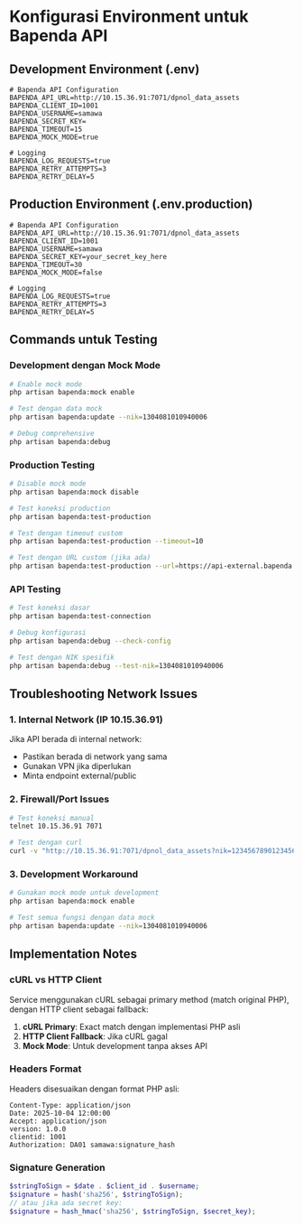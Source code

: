 # Konfigurasi Environment untuk Bapenda API

## Development Environment (.env)

```env
# Bapenda API Configuration
BAPENDA_API_URL=http://10.15.36.91:7071/dpnol_data_assets
BAPENDA_CLIENT_ID=1001
BAPENDA_USERNAME=samawa
BAPENDA_SECRET_KEY=
BAPENDA_TIMEOUT=15
BAPENDA_MOCK_MODE=true

# Logging
BAPENDA_LOG_REQUESTS=true
BAPENDA_RETRY_ATTEMPTS=3
BAPENDA_RETRY_DELAY=5
```

## Production Environment (.env.production)

```env
# Bapenda API Configuration
BAPENDA_API_URL=http://10.15.36.91:7071/dpnol_data_assets
BAPENDA_CLIENT_ID=1001
BAPENDA_USERNAME=samawa
BAPENDA_SECRET_KEY=your_secret_key_here
BAPENDA_TIMEOUT=30
BAPENDA_MOCK_MODE=false

# Logging
BAPENDA_LOG_REQUESTS=true
BAPENDA_RETRY_ATTEMPTS=3
BAPENDA_RETRY_DELAY=5
```

## Commands untuk Testing

### Development dengan Mock Mode

```bash
# Enable mock mode
php artisan bapenda:mock enable

# Test dengan data mock
php artisan bapenda:update --nik=1304081010940006

# Debug comprehensive
php artisan bapenda:debug
```

### Production Testing

```bash
# Disable mock mode
php artisan bapenda:mock disable

# Test koneksi production
php artisan bapenda:test-production

# Test dengan timeout custom
php artisan bapenda:test-production --timeout=10

# Test dengan URL custom (jika ada)
php artisan bapenda:test-production --url=https://api-external.bapenda.go.id/dpnol_data_assets
```

### API Testing

```bash
# Test koneksi dasar
php artisan bapenda:test-connection

# Debug konfigurasi
php artisan bapenda:debug --check-config

# Test dengan NIK spesifik
php artisan bapenda:debug --test-nik=1304081010940006
```

## Troubleshooting Network Issues

### 1. Internal Network (IP 10.15.36.91)

Jika API berada di internal network:

-   Pastikan berada di network yang sama
-   Gunakan VPN jika diperlukan
-   Minta endpoint external/public

### 2. Firewall/Port Issues

```bash
# Test koneksi manual
telnet 10.15.36.91 7071

# Test dengan curl
curl -v "http://10.15.36.91:7071/dpnol_data_assets?nik=1234567890123456"
```

### 3. Development Workaround

```bash
# Gunakan mock mode untuk development
php artisan bapenda:mock enable

# Test semua fungsi dengan data mock
php artisan bapenda:update --nik=1304081010940006
```

## Implementation Notes

### cURL vs HTTP Client

Service menggunakan cURL sebagai primary method (match original PHP), dengan HTTP client sebagai fallback:

1. **cURL Primary**: Exact match dengan implementasi PHP asli
2. **HTTP Client Fallback**: Jika cURL gagal
3. **Mock Mode**: Untuk development tanpa akses API

### Headers Format

Headers disesuaikan dengan format PHP asli:

```
Content-Type: application/json
Date: 2025-10-04 12:00:00
Accept: application/json
version: 1.0.0
clientid: 1001
Authorization: DA01 samawa:signature_hash
```

### Signature Generation

```php
$stringToSign = $date . $client_id . $username;
$signature = hash('sha256', $stringToSign);
// atau jika ada secret key:
$signature = hash_hmac('sha256', $stringToSign, $secret_key);
```
